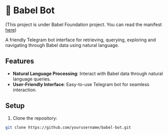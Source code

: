 # 🤖 Babel Bot

(This project is under Babel Foundation project. You can read the manifest [here](https://github.com/margostino/babel-foundation))

A friendly Telegram bot interface for retrieving, querying, exploring and navigating through Babel data using natural language.

## Features

- **Natural Language Processing**: Interact with Babel data through natural language queries.
- **User-Friendly Interface**: Easy-to-use Telegram bot for seamless interaction.

## Setup

1. Clone the repository:

```bash
git clone https://github.com/yourusername/babel-bot.git

